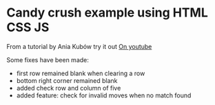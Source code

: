 # Candy crush example using HTML CSS JS

From a tutorial by Ania Kubów
try it out [On youtube](https://youtu.be/XD5sZWxwJUk)

Some fixes have been made:
- first row remained blank when clearing a row
- bottom right corner remained blank
- added check row and column of five
- added feature: check for invalid moves when no match found
